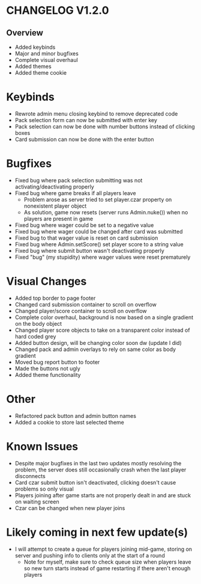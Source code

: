 # CHANGELOG V1.2.0      

## Overview
  - Added keybinds
  - Major and minor bugfixes
  - Complete visual overhaul
  - Added themes
  - Added theme cookie

# Keybinds
  - Rewrote admin menu closing keybind to remove deprecated code
  - Pack selection form can now be submitted with enter key
  - Pack selection can now be done with number buttons instead of clicking boxes
  - Card submission can now be done with the enter button

# Bugfixes
  - Fixed bug where pack selection submitting was not activating/deactivating properly
  - Fixed bug where game breaks if all players leave
    - Problem arose as server tried to set player.czar property on nonexistent player object
    - As solution, game now resets (server runs Admin.nuke()) when no players are present in game
  - Fixed bug where wager could be set to a negative value
  - Fixed bug where wager could be changed after card was submitted
  - Fixed bug to that wager value is reset on card submission
  - Fixed bug where Admin.setScore() set player score to a string value
  - Fixed bug where submit button wasn't deactivating properly
  - Fixed "bug" (my stupidity) where wager values were reset prematurely

# Visual Changes
 - Added top border to page footer
 - Changed card submission container to scroll on overflow
 - Changed player/score container to scroll on overflow
 - Complete color overhaul, background is now based on a single gradient on the body object
 - Changed player score objects to take on a transparent color instead of hard coded grey
 - Added button design, will be changing color soon dw (update I did)
 - Changed pack and admin overlays to rely on same color as body gradient
 - Moved bug report button to footer
 - Made the buttons not ugly
 - Added theme functionality

# Other
  - Refactored pack button and admin button names
  - Added a cookie to store last selected theme

# Known Issues
  - Despite major bugfixes in the last two updates mostly resolving the problem, the server does still occasionally crash when the last player disconnects
  - Card czar submit button isn't deactivated, clicking doesn't cause problems so only visual
  - Players joining after game starts are not properly dealt in and are stuck on waiting screen
  - Czar can be changed when new player joins

# Likely coming in next few update(s)
  - I will attempt to create a queue for players joining mid-game, storing on server and pushing info to clients only at the start of a round
    - Note for myself, make sure to check queue size when players leave so new turn starts instead of game restarting if there aren't enough players